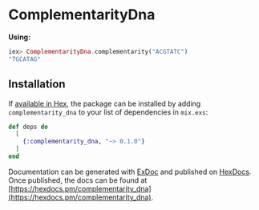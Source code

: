 # ComplementarityDna

**Using:**
```elixir
iex> ComplementarityDna.complementarity("ACGTATC")
"TGCATAG"
```


## Installation

If [available in Hex](https://hex.pm/docs/publish), the package can be installed
by adding `complementarity_dna` to your list of dependencies in `mix.exs`:

```elixir
def deps do
  [
    {:complementarity_dna, "~> 0.1.0"}
  ]
end
```

Documentation can be generated with [ExDoc](https://github.com/elixir-lang/ex_doc)
and published on [HexDocs](https://hexdocs.pm). Once published, the docs can
be found at [https://hexdocs.pm/complementarity_dna](https://hexdocs.pm/complementarity_dna).

